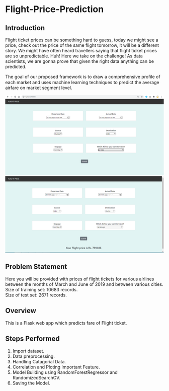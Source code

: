 # Flight-Price-Prediction

## Introduction

Flight ticket prices can be something hard to guess, today we might see a price, check out the price of the same flight tomorrow, it will be a different story. We might have often heard travellers saying that flight ticket prices are so unpredictable. Huh! Here we take on the challenge! As data scientists, we are gonna prove that given the right data anything can be predicted.

 The goal of our proposed framework is to draw a comprehensive proﬁle of each market and uses machine learning techniques to predict the average airfare on market segment level.

![](https://github.com/tushar385/Flight-Price-Prediction/blob/master/Screenshot/Input.PNG)
![](https://github.com/tushar385/Flight-Price-Prediction/blob/master/Screenshot/Output.PNG)


## Problem Statement

Here you will be provided with prices of flight tickets for various airlines between the months of March and June of 2019 and between various cities.  
Size of training set: 10683 records.  
Size of test set: 2671 records.  

## Overview
This is a Flask web app which predicts fare of Flight ticket.

## Steps Performed

1. Import dataset.  
2. Data preprocessing.  
3. Handling Catagorial Data.  
4. Correlation and Ploting Important Feature.  
5. Model Building using RandomForestRegressor and RandomizedSearchCV.  
6. Saving the Model.  
